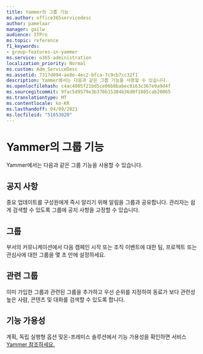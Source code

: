 ```yaml
---
title: Yammer의 그룹 기능
ms.author: office365servicedesc
author: pamelaar
manager: gailw
audience: ITPro
ms.topic: reference
f1_keywords:
- group-features-in-yammer
ms.service: o365-administration
localization_priority: Normal
ms.custom: Adm_ServiceDesc
ms.assetid: 7317d894-ae8e-4ec2-bfca-7c9cb7cc32f1
description: Yammer에서는 다음과 같은 그룹 기능을 사용할 수 있습니다.
ms.openlocfilehash: c4ac4005f21bd5ce06b8babec0163c367e9a9d4f
ms.sourcegitcommit: 9fac5d9579e3b370b15384b36d0f1805cab20065
ms.translationtype: MT
ms.contentlocale: ko-KR
ms.lasthandoff: 04/09/2021
ms.locfileid: "51653020"
---
```

# <a name="group-features-in-yammer"></a>Yammer의 그룹 기능

Yammer에서는 다음과 같은 그룹 기능을 사용할 수 있습니다.
  
## <a name="announcements"></a>공지 사항

중요 업데이트를 구성원에게 즉시 알리기 위해 알림을 그룹과 공유합니다. 관리자는 쉽게 검색할 수 있도록 그룹에 공지 사항을 고정할 수 있습니다.
  
## <a name="groups"></a>그룹

부서의 커뮤니케이션에서 다음 캠페인 시작 또는 조직 이벤트에 대한 팀, 프로젝트 또는 관심사에 대한 그룹을 몇 초 만에 설정하세요.
  
## <a name="related-groups"></a>관련 그룹

이미 가입한 그룹과 관련된 그룹을 추가하고 우선 순위를 지정하여 동료가 보다 관련성 높은 사람, 콘텐츠 및 대화를 검색할 수 있도록 합니다.
  
## <a name="feature-availability"></a>기능 가용성

계획, 독립 실행형 옵션 및온-프레미스 솔루션에서 기능 가용성을 확인하면 서비스 [Yammer 참조하세요.](yammer-service-description.md)
  
